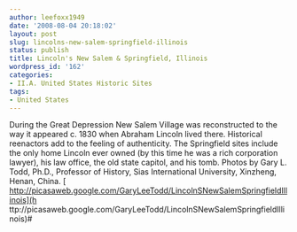 ```yaml
---
author: leefoxx1949
date: '2008-08-04 20:18:02'
layout: post
slug: lincolns-new-salem-springfield-illinois
status: publish
title: Lincoln's New Salem & Springfield, Illinois
wordpress_id: '162'
categories:
- II.A. United States Historic Sites
tags:
- United States
---
```


During the Great Depression New Salem Village was reconstructed to the way it
appeared c. 1830 when Abraham Lincoln lived there. Historical reenactors add
to the feeling of authenticity. The Springfield sites include the only home
Lincoln ever owned (by this time he was a rich corporation lawyer), his law
office, the old state capitol, and his tomb. Photos by Gary L. Todd, Ph.D.,
Professor of History, Sias International University, Xinzheng, Henan, China. [
http://picasaweb.google.com/GaryLeeTodd/LincolnSNewSalemSpringfieldIllinois](h
ttp://picasaweb.google.com/GaryLeeTodd/LincolnSNewSalemSpringfieldIllinois)#

